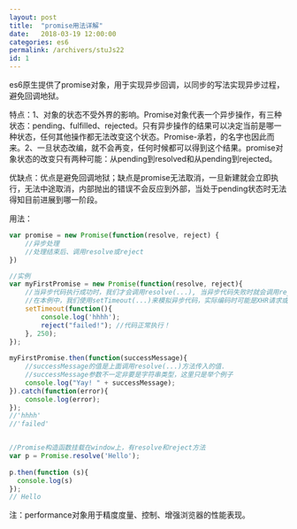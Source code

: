 ```yaml
---
layout: post
title:  "promise用法详解"
date:   2018-03-19 12:00:00
categories: es6
permalink: /archivers/stuJs22
id: 1
---
```


es6原生提供了promise对象，用于实现异步回调，以同步的写法实现异步过程，避免回调地狱。

特点：1、对象的状态不受外界的影响。Promise对象代表一个异步操作，有三种状态：pending、fulfilled、rejected。只有异步操作的结果可以决定当前是哪一种状态，任何其他操作都无法改变这个状态。Promise-承若，的名字也因此而来。2、一旦状态改编，就不会再变，任何时候都可以得到这个结果。promise对象状态的改变只有两种可能：从pending到resolved和从pending到rejected。

优缺点：优点是避免回调地狱；缺点是promise无法取消，一旦新建就会立即执行，无法中途取消，内部抛出的错误不会反应到外部，当处于pending状态时无法得知目前进展到哪一阶段。

用法：

```javascript
var promise = new Promise(function(resolve, reject) {
    //异步处理
    //处理结束后、调用resolve或reject
})

//实例
var myFirstPromise = new Promise(function(resolve, reject){
    //当异步代码执行成功时，我们才会调用resolve(...), 当异步代码失败时就会调用reject(...)
    //在本例中，我们使用setTimeout(...)来模拟异步代码，实际编码时可能是XHR请求或是HTML5的一些API方法.
    setTimeout(function(){
        console.log('hhhh');
		reject("failed!"); //代码正常执行！
    }, 250);
});
 
myFirstPromise.then(function(successMessage){
    //successMessage的值是上面调用resolve(...)方法传入的值.
    //successMessage参数不一定非要是字符串类型，这里只是举个例子
    console.log("Yay! " + successMessage);
}).catch(function(error){
	console.log(error);
});
//'hhhh'
//'failed'


//Promise构造函数挂载在window上，有resolve和reject方法
var p = Promise.resolve('Hello');
 
p.then(function (s){
  console.log(s)
});
// Hello
```

注：performance对象用于精度度量、控制、增强浏览器的性能表现。



